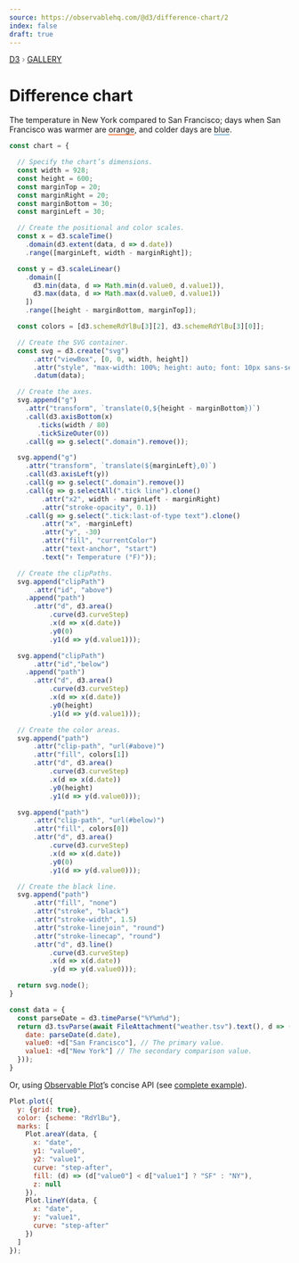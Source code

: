 ```yaml
---
source: https://observablehq.com/@d3/difference-chart/2
index: false
draft: true
---
```


<div style="color: grey; font: 13px/25.5px var(--sans-serif); text-transform: uppercase;"><h1 style="display: none;">Difference chart</h1><a href="https://d3js.org/">D3</a> › <a href="/@d3/gallery">Gallery</a></div>

# Difference chart

The temperature in New York compared to San Francisco; days when San Francisco was warmer are <span style="border-bottom: 2px solid #fc8d59">orange</span>, and colder days are <span style="border-bottom: 2px solid #91bfdb">blue</span>.

```js echo
const chart = {

  // Specify the chart’s dimensions.
  const width = 928;
  const height = 600;
  const marginTop = 20;
  const marginRight = 20;
  const marginBottom = 30;
  const marginLeft = 30;

  // Create the positional and color scales.
  const x = d3.scaleTime()
    .domain(d3.extent(data, d => d.date))
    .range([marginLeft, width - marginRight]);

  const y = d3.scaleLinear()
    .domain([
      d3.min(data, d => Math.min(d.value0, d.value1)),
      d3.max(data, d => Math.max(d.value0, d.value1))
    ])
    .range([height - marginBottom, marginTop]);

  const colors = [d3.schemeRdYlBu[3][2], d3.schemeRdYlBu[3][0]];

  // Create the SVG container.
  const svg = d3.create("svg")
      .attr("viewBox", [0, 0, width, height])
      .attr("style", "max-width: 100%; height: auto; font: 10px sans-serif;")
      .datum(data);

  // Create the axes.
  svg.append("g")
    .attr("transform", `translate(0,${height - marginBottom})`)
    .call(d3.axisBottom(x)
       .ticks(width / 80)
       .tickSizeOuter(0))
    .call(g => g.select(".domain").remove());

  svg.append("g")
    .attr("transform", `translate(${marginLeft},0)`)
    .call(d3.axisLeft(y))
    .call(g => g.select(".domain").remove())
    .call(g => g.selectAll(".tick line").clone()
        .attr("x2", width - marginLeft - marginRight)
        .attr("stroke-opacity", 0.1))
    .call(g => g.select(".tick:last-of-type text").clone()
        .attr("x", -marginLeft)
        .attr("y", -30)
        .attr("fill", "currentColor")
        .attr("text-anchor", "start")
        .text("↑ Temperature (°F)"));

  // Create the clipPaths.
  svg.append("clipPath")
      .attr("id", "above")
    .append("path")
      .attr("d", d3.area()
          .curve(d3.curveStep)
          .x(d => x(d.date))
          .y0(0)
          .y1(d => y(d.value1)));

  svg.append("clipPath")
      .attr("id","below")
    .append("path")
      .attr("d", d3.area()
          .curve(d3.curveStep)
          .x(d => x(d.date))
          .y0(height)
          .y1(d => y(d.value1)));

  // Create the color areas.
  svg.append("path")
      .attr("clip-path", "url(#above)")
      .attr("fill", colors[1])
      .attr("d", d3.area()
          .curve(d3.curveStep)
          .x(d => x(d.date))
          .y0(height)
          .y1(d => y(d.value0)));

  svg.append("path")
      .attr("clip-path", "url(#below)")
      .attr("fill", colors[0])
      .attr("d", d3.area()
          .curve(d3.curveStep)
          .x(d => x(d.date))
          .y0(0)
          .y1(d => y(d.value0)));

  // Create the black line.
  svg.append("path")
      .attr("fill", "none")
      .attr("stroke", "black")
      .attr("stroke-width", 1.5)
      .attr("stroke-linejoin", "round")
      .attr("stroke-linecap", "round")
      .attr("d", d3.line()
          .curve(d3.curveStep)
          .x(d => x(d.date))
          .y(d => y(d.value0)));

  return svg.node();
}
```

```js echo
const data = {
  const parseDate = d3.timeParse("%Y%m%d");
  return d3.tsvParse(await FileAttachment("weather.tsv").text(), d => ({
    date: parseDate(d.date),
    value0: +d["San Francisco"], // The primary value.
    value1: +d["New York"] // The secondary comparison value.
  }));
}
```

Or, using [Observable Plot](/plot/)’s concise API (see [complete example](/@observablehq/plot-difference-chart)).

```js echo
Plot.plot({
  y: {grid: true},
  color: {scheme: "RdYlBu"},
  marks: [
    Plot.areaY(data, {
      x: "date",
      y1: "value0",
      y2: "value1",
      curve: "step-after",
      fill: (d) => (d["value0"] < d["value1"] ? "SF" : "NY"),
      z: null
    }),
    Plot.lineY(data, {
      x: "date",
      y: "value1",
      curve: "step-after"
    })
  ]
});
```
